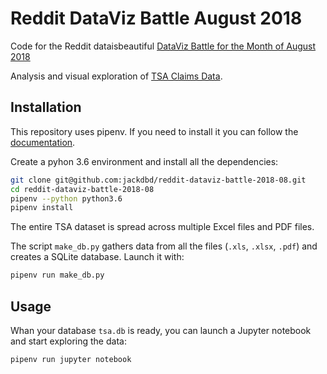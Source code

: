 # Reddit DataViz Battle August 2018

Code for the Reddit dataisbeautiful [DataViz Battle for the Month of August 2018](https://www.reddit.com/r/dataisbeautiful/comments/950j3n/battle_dataviz_battle_for_the_month_of_august/)

Analysis and visual exploration of [TSA Claims Data](https://www.dhs.gov/tsa-claims-data).


## Installation

This repository uses pipenv. If you need to install it you can follow the [documentation](https://pipenv.readthedocs.io/en/latest/).

Create a pyhon 3.6 environment and install all the dependencies:

```sh
git clone git@github.com:jackdbd/reddit-dataviz-battle-2018-08.git
cd reddit-dataviz-battle-2018-08
pipenv --python python3.6
pipenv install
```

The entire TSA dataset is spread across multiple Excel files and PDF files.

The script `make_db.py` gathers data from all the files (`.xls`, `.xlsx`, `.pdf`) and creates a SQLite database. Launch it with:

```sh
pipenv run make_db.py
```


## Usage

Whan your database `tsa.db` is ready, you can launch a Jupyter notebook and start exploring the data:

```sh
pipenv run jupyter notebook
```
